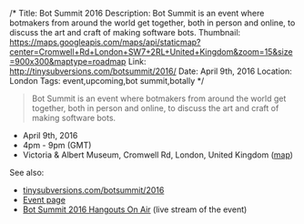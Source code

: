 /*
Title: Bot Summit 2016
Description: Bot Summit is an event where botmakers from around the world get together, both in person and online, to discuss the art and craft of making software bots.
Thumbnail: https://maps.googleapis.com/maps/api/staticmap?center=Cromwell+Rd+London+SW7+2RL+United+Kingdom&zoom=15&size=900x300&maptype=roadmap
Link: http://tinysubversions.com/botsummit/2016/
Date: April 9th, 2016
Location: London
Tags: event,upcoming,bot summit,botally
*/

> Bot Summit is an event where botmakers from around the world get together, both in person and online, to discuss the art and craft of making software bots.

- April 9th, 2016
- 4pm - 9pm (GMT)
- Victoria & Albert Museum, Cromwell Rd, London, United Kingdom ([map](https://www.google.com/maps/dir/Current+Location/Cromwell+Rd+London+SW7+2RL+United+Kingdom))


See also:

- [tinysubversions.com/botsummit/2016](http://tinysubversions.com/botsummit/2016/)
- [Event page](https://shop.vam.ac.uk/whatson/index/view/id/1980/event/Bot-Summit-2016/dt/2016-04-09/eType/1/free/2)
- [Bot Summit 2016 Hangouts On Air](https://plus.google.com/events/c2nqo1p9t4fmgnm80vc5kv4c49c) (live stream of the event)

